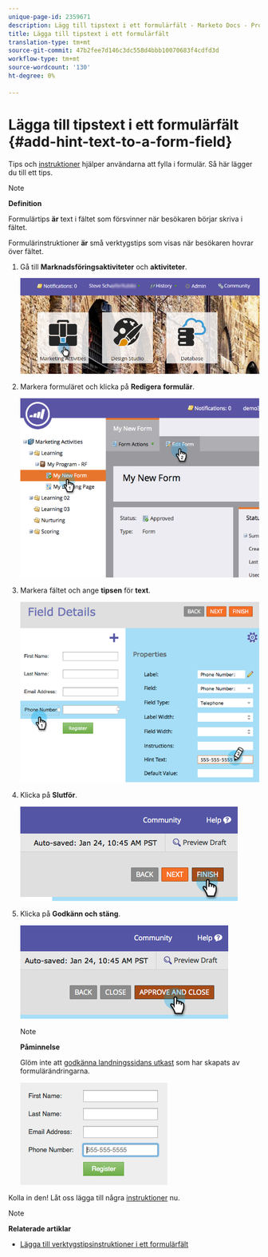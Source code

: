 ```yaml
---
unique-page-id: 2359671
description: Lägg till tipstext i ett formulärfält - Marketo Docs - Produktdokumentation
title: Lägga till tipstext i ett formulärfält
translation-type: tm+mt
source-git-commit: 47b2fee7d146c3dc558d4bbb10070683f4cdfd3d
workflow-type: tm+mt
source-wordcount: '130'
ht-degree: 0%

---
```



# Lägga till tipstext i ett formulärfält {#add-hint-text-to-a-form-field}

Tips och [instruktioner](add-tooltip-instructions-to-a-form-field.md) hjälper användarna att fylla i formulär. Så här lägger du till ett tips.

>[!NOTE]
>
>**Definition**
>
>Formulärtips **är** text i fältet som försvinner när besökaren börjar skriva i fältet.
>
>Formulärinstruktioner **är** små verktygstips som visas när besökaren hovrar över fältet.

1. Gå till **Marknadsföringsaktiviteter** och **aktiviteter**.

   ![](assets/login-marketing-activities-5.png)

1. Markera formuläret och klicka på **Redigera** **formulär**.

   ![](assets/image2014-9-15-13-3a54-3a6.png)

1. Markera fältet och ange **tipsen** för **text**.

   ![](assets/image2014-9-15-13-3a53-3a58.png)

1. Klicka på **Slutför**.

   ![](assets/image2014-9-15-13-3a53-3a36.png)

1. Klicka på **Godkänn och stäng**.

   ![](assets/image2014-9-15-13-3a53-3a29.png)

   >[!NOTE]
   >
   >**Påminnelse**
   >
   >
   >Glöm inte att [godkänna landningssidans utkast](../../../../product-docs/demand-generation/landing-pages/understanding-landing-pages/approve-unapprove-or-delete-a-landing-page.md) som har skapats av formulärändringarna.

   ![](assets/image2014-9-15-13-3a53-3a23.png)

Kolla in den! Låt oss lägga till några [instruktioner](add-tooltip-instructions-to-a-form-field.md) nu.

>[!NOTE]
>
>**Relaterade artiklar**
>
>* [Lägga till verktygstipsinstruktioner i ett formulärfält](add-tooltip-instructions-to-a-form-field.md)

>



